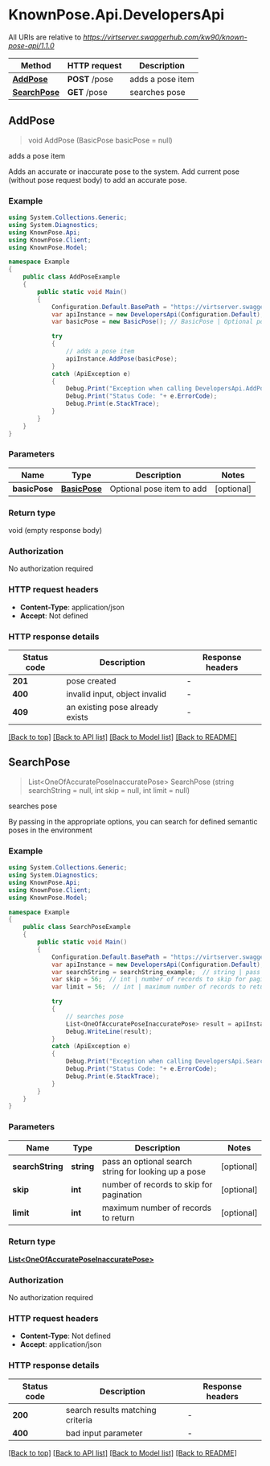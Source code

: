 # KnownPose.Api.DevelopersApi

All URIs are relative to *https://virtserver.swaggerhub.com/kw90/known-pose-api/1.1.0*

Method | HTTP request | Description
------------- | ------------- | -------------
[**AddPose**](DevelopersApi.md#addpose) | **POST** /pose | adds a pose item
[**SearchPose**](DevelopersApi.md#searchpose) | **GET** /pose | searches pose



## AddPose

> void AddPose (BasicPose basicPose = null)

adds a pose item

Adds an accurate or inaccurate pose to the system. Add current pose (without pose request body) to add an accurate pose. 

### Example

```csharp
using System.Collections.Generic;
using System.Diagnostics;
using KnownPose.Api;
using KnownPose.Client;
using KnownPose.Model;

namespace Example
{
    public class AddPoseExample
    {
        public static void Main()
        {
            Configuration.Default.BasePath = "https://virtserver.swaggerhub.com/kw90/known-pose-api/1.1.0";
            var apiInstance = new DevelopersApi(Configuration.Default);
            var basicPose = new BasicPose(); // BasicPose | Optional pose item to add (optional) 

            try
            {
                // adds a pose item
                apiInstance.AddPose(basicPose);
            }
            catch (ApiException e)
            {
                Debug.Print("Exception when calling DevelopersApi.AddPose: " + e.Message );
                Debug.Print("Status Code: "+ e.ErrorCode);
                Debug.Print(e.StackTrace);
            }
        }
    }
}
```

### Parameters


Name | Type | Description  | Notes
------------- | ------------- | ------------- | -------------
 **basicPose** | [**BasicPose**](BasicPose.md)| Optional pose item to add | [optional] 

### Return type

void (empty response body)

### Authorization

No authorization required

### HTTP request headers

- **Content-Type**: application/json
- **Accept**: Not defined

### HTTP response details
| Status code | Description | Response headers |
|-------------|-------------|------------------|
| **201** | pose created |  -  |
| **400** | invalid input, object invalid |  -  |
| **409** | an existing pose already exists |  -  |

[[Back to top]](#)
[[Back to API list]](../README.md#documentation-for-api-endpoints)
[[Back to Model list]](../README.md#documentation-for-models)
[[Back to README]](../README.md)


## SearchPose

> List&lt;OneOfAccuratePoseInaccuratePose&gt; SearchPose (string searchString = null, int skip = null, int limit = null)

searches pose

By passing in the appropriate options, you can search for defined semantic poses in the environment 

### Example

```csharp
using System.Collections.Generic;
using System.Diagnostics;
using KnownPose.Api;
using KnownPose.Client;
using KnownPose.Model;

namespace Example
{
    public class SearchPoseExample
    {
        public static void Main()
        {
            Configuration.Default.BasePath = "https://virtserver.swaggerhub.com/kw90/known-pose-api/1.1.0";
            var apiInstance = new DevelopersApi(Configuration.Default);
            var searchString = searchString_example;  // string | pass an optional search string for looking up a pose (optional) 
            var skip = 56;  // int | number of records to skip for pagination (optional) 
            var limit = 56;  // int | maximum number of records to return (optional) 

            try
            {
                // searches pose
                List<OneOfAccuratePoseInaccuratePose> result = apiInstance.SearchPose(searchString, skip, limit);
                Debug.WriteLine(result);
            }
            catch (ApiException e)
            {
                Debug.Print("Exception when calling DevelopersApi.SearchPose: " + e.Message );
                Debug.Print("Status Code: "+ e.ErrorCode);
                Debug.Print(e.StackTrace);
            }
        }
    }
}
```

### Parameters


Name | Type | Description  | Notes
------------- | ------------- | ------------- | -------------
 **searchString** | **string**| pass an optional search string for looking up a pose | [optional] 
 **skip** | **int**| number of records to skip for pagination | [optional] 
 **limit** | **int**| maximum number of records to return | [optional] 

### Return type

[**List&lt;OneOfAccuratePoseInaccuratePose&gt;**](OneOfAccuratePoseInaccuratePose.md)

### Authorization

No authorization required

### HTTP request headers

- **Content-Type**: Not defined
- **Accept**: application/json

### HTTP response details
| Status code | Description | Response headers |
|-------------|-------------|------------------|
| **200** | search results matching criteria |  -  |
| **400** | bad input parameter |  -  |

[[Back to top]](#)
[[Back to API list]](../README.md#documentation-for-api-endpoints)
[[Back to Model list]](../README.md#documentation-for-models)
[[Back to README]](../README.md)

